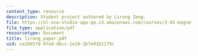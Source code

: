 ```yaml
---
content_type: resource
description: Student project authored by Lirong Zeng.
file: https://ol-ocw-studio-app-qa.s3.amazonaws.com/courses/3-45-magnetic-materials-spring-2004/ca16657d97addbcc1e181b7e91b2179c_lirong_paper.pdf
file_type: application/pdf
resourcetype: Document
title: lirong_paper.pdf
uid: ca16657d-97ad-dbcc-1e18-1b7e91b2179c
---
```

